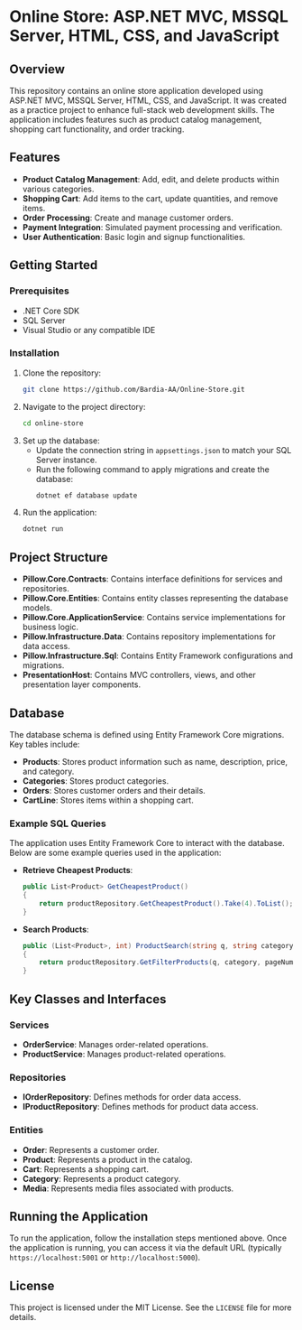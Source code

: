 # Online Store: ASP.NET MVC, MSSQL Server, HTML, CSS, and JavaScript

## Overview
This repository contains an online store application developed using ASP.NET MVC, MSSQL Server, HTML, CSS, and JavaScript. It was created as a practice project to enhance full-stack web development skills. The application includes features such as product catalog management, shopping cart functionality, and order tracking.

## Features
- **Product Catalog Management**: Add, edit, and delete products within various categories.
- **Shopping Cart**: Add items to the cart, update quantities, and remove items.
- **Order Processing**: Create and manage customer orders.
- **Payment Integration**: Simulated payment processing and verification.
- **User Authentication**: Basic login and signup functionalities.

## Getting Started
### Prerequisites
- .NET Core SDK
- SQL Server
- Visual Studio or any compatible IDE

### Installation
1. Clone the repository:
   ```sh
   git clone https://github.com/Bardia-AA/Online-Store.git
   ```
2. Navigate to the project directory:
   ```sh
   cd online-store
   ```
3. Set up the database:
   - Update the connection string in `appsettings.json` to match your SQL Server instance.
   - Run the following command to apply migrations and create the database:
     ```sh
     dotnet ef database update
     ```
4. Run the application:
   ```sh
   dotnet run
   ```

## Project Structure
- **Pillow.Core.Contracts**: Contains interface definitions for services and repositories.
- **Pillow.Core.Entities**: Contains entity classes representing the database models.
- **Pillow.Core.ApplicationService**: Contains service implementations for business logic.
- **Pillow.Infrastructure.Data**: Contains repository implementations for data access.
- **Pillow.Infrastructure.Sql**: Contains Entity Framework configurations and migrations.
- **PresentationHost**: Contains MVC controllers, views, and other presentation layer components.

## Database
The database schema is defined using Entity Framework Core migrations. Key tables include:
- **Products**: Stores product information such as name, description, price, and category.
- **Categories**: Stores product categories.
- **Orders**: Stores customer orders and their details.
- **CartLine**: Stores items within a shopping cart.

### Example SQL Queries
The application uses Entity Framework Core to interact with the database. Below are some example queries used in the application:

- **Retrieve Cheapest Products**:
  ```csharp
  public List<Product> GetCheapestProduct()
  {
      return productRepository.GetCheapestProduct().Take(4).ToList();
  }
  ```
- **Search Products**:
  ```csharp
  public (List<Product>, int) ProductSearch(string q, string category, int pageNumber, int pageSize)
  {
      return productRepository.GetFilterProducts(q, category, pageNumber, pageSize);
  }
  ```

## Key Classes and Interfaces
### Services
- **OrderService**: Manages order-related operations.
- **ProductService**: Manages product-related operations.

### Repositories
- **IOrderRepository**: Defines methods for order data access.
- **IProductRepository**: Defines methods for product data access.

### Entities
- **Order**: Represents a customer order.
- **Product**: Represents a product in the catalog.
- **Cart**: Represents a shopping cart.
- **Category**: Represents a product category.
- **Media**: Represents media files associated with products.

## Running the Application
To run the application, follow the installation steps mentioned above. Once the application is running, you can access it via the default URL (typically `https://localhost:5001` or `http://localhost:5000`).

## License
This project is licensed under the MIT License. See the `LICENSE` file for more details.

